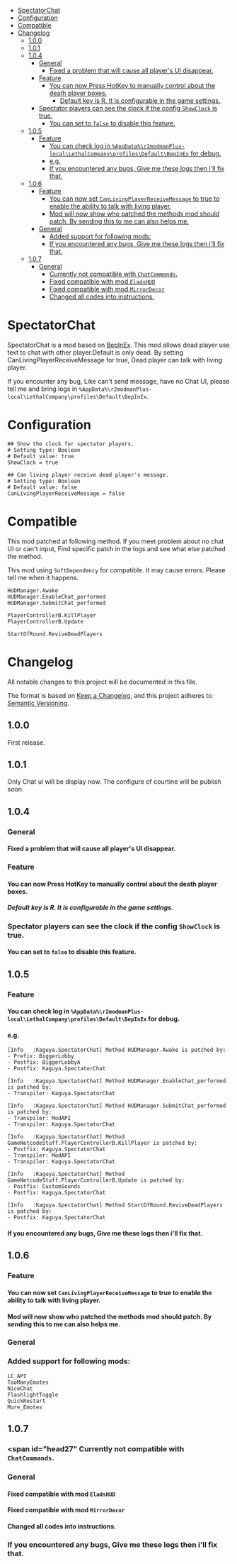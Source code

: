 - [ SpectatorChat](#head1)
- [ Configuration](#head2)
- [ Compatible](#head3)
- [ Changelog](#head4)
	- [ 1.0.0](#head5)
	- [ 1.0.1](#head6)
	- [ 1.0.4](#head7)
		- [ General](#head8)
			- [Fixed a problem that will cause all player's UI disappear.](#head9)
		- [ Feature](#head10)
			- [You can now Press HotKey to manually control about the death player boxes.](#head11)
				- [Default key is R. It is configurable in the game settings.](#head12)
		- [Spectator players can see the clock if the config `ShowClock` is true.](#head13)
			- [You can set to `false` to disable this feature.](#head14)
	- [ 1.0.5](#head15)
		- [ Feature](#head16)
			- [You can check log in `%AppData%\r2modmanPlus-local\LethalCompany\profiles\Default\BepInEx` for debug.](#head17)
			- [ e.g.](#head18)
			- [If you encountered any bugs, Give me these logs then i'll fix that.](#head19)
	- [ 1.0.6](#head20)
		- [ Feature](#head21)
			- [You can now set `CanLivingPlayerReceiveMessage` to true to enable the ability to talk with living player.](#head22)
			- [Mod will now show who patched the methods mod should patch. By sending this to me can also helps me.](#head23)
		- [ General](#head24)
			- [Added support for following mods:](#head25)
			- [If you encountered any bugs, Give me these logs then i'll fix that.](#head26)
	- [ 1.0.7](#head20)
		- [ General](#head26)
			- [Currently not compatible with `ChatCommands`.](#head27)
			- [Fixed compatible with mod `EladsHUD`](#head29)
			- [Fixed compatible with mod `MirrorDecor`](#head30)
			- [Changed all codes into instructions.](#head31)
# <span id="head1"> SpectatorChat</span>

SpectatorChat is a mod based on [BepInEx](https://github.com/BepInEx/BepInEx). This mod allows dead player use text to chat with other player.Default is only dead. By setting CanLivingPlayerReceiveMessage for true, Dead player can talk with living player.

If you encounter any bug, Like can't send message, have no Chat UI, please tell me and bring logs in `%AppData%\r2modmanPlus-local\LethalCompany\profiles\Default\BepInEx`.

# <span id="head2"> Configuration</span>
```
## Show the clock for spectator players.
# Setting type: Boolean
# Default value: true
ShowClock = true

## Can living player receive dead player's message.
# Setting type: Boolean
# Default value: false
CanLivingPlayerReceiveMessage = false
```

# <span id="head3"> Compatible</span>

This mod patched at following method.
If you meet problem about no chat UI or can't input, Find specific patch in the logs and see what else patched the method.

This mod using `SoftDependency` for compatible. It may cause errors.
Please tell me when it happens.
```
HUDManager.Awake
HUDManager.EnableChat_performed
HUDManager.SubmitChat_performed

PlayerControllerB.KillPlayer
PlayerControllerB.Update

StartOfRound.ReviveDeadPlayers
```

# <span id="head4"> Changelog</span>

All notable changes to this project will be documented in this file.

The format is based on [Keep a Changelog](https://keepachangelog.com/en/1.0.0/),
and this project adheres to [Semantic Versioning](https://semver.org/spec/v2.0.0.html).

## <span id="head5"> 1.0.0</span>

First release.

## <span id="head6"> 1.0.1</span>

Only Chat ui will be display now.
The configure of courtine will be publish soon.

## <span id="head7"> 1.0.4</span>

### <span id="head8"> General</span>

#### <span id="head9">Fixed a problem that will cause all player's UI disappear.</span>

### <span id="head10"> Feature</span>

#### <span id="head11">You can now Press HotKey to manually control about the death player boxes.</span>
##### <span id="head12">Default key is R. It is configurable in the game settings.</span>

### <span id="head13">Spectator players can see the clock if the config `ShowClock` is true.</span>
#### <span id="head14">You can set to `false` to disable this feature.</span>

## <span id="head15"> 1.0.5</span>

### <span id="head16"> Feature</span>
#### <span id="head17">You can check log in `%AppData%\r2modmanPlus-local\LethalCompany\profiles\Default\BepInEx` for debug.</span>
#### <span id="head18"> e.g.</span>
```
[Info   :Kaguya.SpectatorChat] Method HUDManager.Awake is patched by:
- Prefix: BiggerLobby
- Postfix: BiggerLobbyA
- Postfix: Kaguya.SpectatorChat

[Info   :Kaguya.SpectatorChat] Method HUDManager.EnableChat_performed is patched by:
- Transpiler: Kaguya.SpectatorChat

[Info   :Kaguya.SpectatorChat] Method HUDManager.SubmitChat_performed is patched by:
- Transpiler: ModAPI
- Transpiler: Kaguya.SpectatorChat

[Info   :Kaguya.SpectatorChat] Method GameNetcodeStuff.PlayerControllerB.KillPlayer is patched by:
- Postfix: Kaguya.SpectatorChat
- Transpiler: ModAPI
- Transpiler: Kaguya.SpectatorChat

[Info   :Kaguya.SpectatorChat] Method GameNetcodeStuff.PlayerControllerB.Update is patched by:
- Postfix: CustomSounds
- Postfix: Kaguya.SpectatorChat

[Info   :Kaguya.SpectatorChat] Method StartOfRound.ReviveDeadPlayers is patched by:
- Postfix: Kaguya.SpectatorChat
```
#### <span id="head19">If you encountered any bugs, Give me these logs then i'll fix that.</span>

## <span id="head20"> 1.0.6</span>

### <span id="head21"> Feature</span>

#### <span id="head22">You can now set `CanLivingPlayerReceiveMessage` to true to enable the ability to talk with living player.</span>

#### <span id="head23">Mod will now show who patched the methods mod should patch. By sending this to me can also helps me.</span>

### <span id="head24"> General</span>

### <span id="head25">Added support for following mods:</span>

```
LC_API
TooManyEmotes
NiceChat
FlashlightToggle
QuickRestart
More_Emotes
```

## <span id="head26"> 1.0.7</span>

### <span id="head27" Currently not compatible with `ChatCommands`.

### <span id="head28"> General

#### <span id="head29">Fixed compatible with mod `EladsHUD`
#### <span id="head30">Fixed compatible with mod `MirrorDecor`
#### <span id="head31">Changed all codes into instructions.

### <span id="head26">If you encountered any bugs, Give me these logs then i'll fix that.</span>
